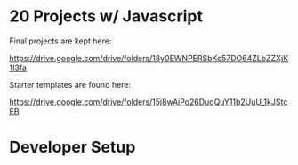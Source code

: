 
# 20 Projects w/ Javascript

Final projects are kept here:

https://drive.google.com/drive/folders/18y0EWNPERSbKc57DO64ZLbZZXjK1I3fa

Starter templates are found here:

https://drive.google.com/drive/folders/15j8wAjPo26DuqQuY11b2UuU_1kJStcEB

# Developer Setup
